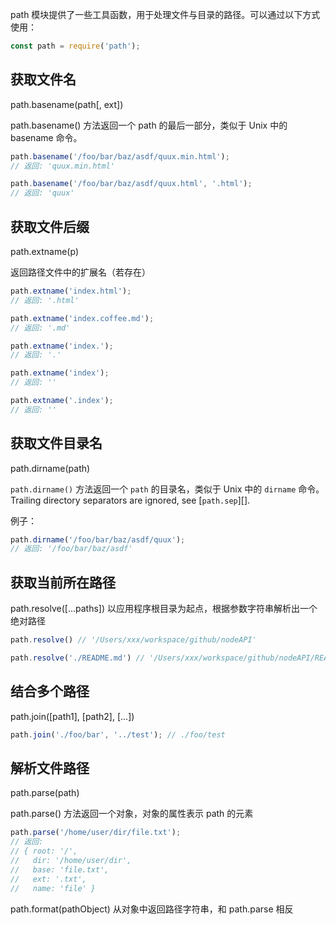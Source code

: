 path 模块提供了一些工具函数，用于处理文件与目录的路径。可以通过以下方式使用：

```javascript
const path = require('path');
```

## 获取文件名

path.basename(path[, ext])

path.basename() 方法返回一个 path 的最后一部分，类似于 Unix 中的 basename 命令。 

```js
path.basename('/foo/bar/baz/asdf/quux.min.html');
// 返回: 'quux.min.html'

path.basename('/foo/bar/baz/asdf/quux.html', '.html');
// 返回: 'quux'
```


## 获取文件后缀

path.extname(p)

返回路径文件中的扩展名（若存在）

```js
path.extname('index.html');
// 返回: '.html'

path.extname('index.coffee.md');
// 返回: '.md'

path.extname('index.');
// 返回: '.'

path.extname('index');
// 返回: ''

path.extname('.index');
// 返回: ''
```

## 获取文件目录名

path.dirname(path)

`path.dirname()` 方法返回一个 `path` 的目录名，类似于 Unix 中的 `dirname` 命令。
Trailing directory separators are ignored, see [`path.sep`][].

例子：

```js
path.dirname('/foo/bar/baz/asdf/quux');
// 返回: '/foo/bar/baz/asdf'
```

## 获取当前所在路径

path.resolve([...paths]) 以应用程序根目录为起点，根据参数字符串解析出一个绝对路径

```js
path.resolve() // '/Users/xxx/workspace/github/nodeAPI'

path.resolve('./README.md') // '/Users/xxx/workspace/github/nodeAPI/README.md'
```

## 结合多个路径

path.join([path1], [path2], [...])

```js
path.join('./foo/bar', '../test'); // ./foo/test
```

## 解析文件路径

path.parse(path)

path.parse() 方法返回一个对象，对象的属性表示 path 的元素

```js
path.parse('/home/user/dir/file.txt');
// 返回:
// { root: '/',
//   dir: '/home/user/dir',
//   base: 'file.txt',
//   ext: '.txt',
//   name: 'file' }
```

path.format(pathObject) 从对象中返回路径字符串，和 path.parse 相反



